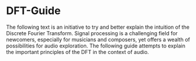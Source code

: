 # DFT-Guide

The following text is an initiative to try and better explain the intuition of 
the Discrete Fourier Transform.  Signal processing is a challenging field for newcomers,
especially for musicians and composers, yet offers a wealth of possibilities for
audio exploration.  The following guide attempts to explain the important principles
of the DFT in the context of audio.
